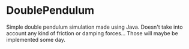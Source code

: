# DoublePendulum

Simple double pendulum simulation made using Java. Doesn't take into account any kind of friction or damping forces...
Those will maybe be implemented some day.
